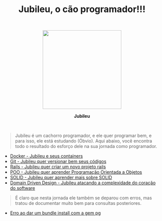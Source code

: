# <center>Jubileu, o cão programador!!!</center>

<p>&nbsp;</p>
<p align='center'>
  <img src="https://raw.githubusercontent.com/JNetoSantiago/jubileu-tutoriais/main/jubileu.jpeg" width="250" />
</p>
<p align='center'><strong>Jubileu</strong></p>
<p>&nbsp;</p>


> Jubileu é um cachorro programador, e ele quer programar bem, e para isso, ele está estudando (Óbvio). 
Aqui abaixo, você encontra todo o resultado do esforço dele na sua jornada como programador.

* [Docker - Jubileu e seus containers](./docker_handbook)
* [Git - Jubileu quer versionar bem seus códigos](./git_handbook)
* [Rails - Jubileu quer criar um novo projeto rails](./rails_frontend_setup)
* [POO - Jubileu quer aprender Programação Orientada a Objetos](./poo)
* [SOLID - Jubileu quer aprender mais sobre SOLID](./solid)
* [Domain Driven Design - Jubileu atacando a complexidade do coração do software](./ddd)

> É claro que nesta jornada ele também se deparou com erros, mas tratou de documentar muito bem para consultas posteriores.

* [Erro ao dar um bundle install com a gem pg](./errors/pg-gem.md)